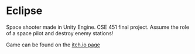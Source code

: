 # Eclipse
Space shooter made in Unity Engine. CSE 451 final project. Assume the role of a space pilot and destroy enemy stations!

Game can be found on the [itch.io page](https://gguttila.itch.io/eclipse)

